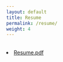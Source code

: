 ```yaml
---
layout: default
title: Resume
permalink: /resume/
weight: 4
---
```


<br>
<li class="inline-block">
  <a
    target="_blank"
    class="align-middle link-primary mr-2 mr-lg-0 ml-lg-2"
    href="/assets/Resume_DLRL.pdf"
    >Resume.pdf</a
  >
</li>
<br>
<object data="{{ site.url }}{{ site.baseurl }}/assets/Resume_DLRL.pdf" width="1200" height="1200" type="application/pdf"></object>
